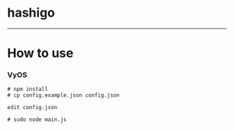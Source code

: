 # hashigo
--------
# How to use

### VyOS
```
# npm install
# cp config.example.json config.json

edit config.json

# sudo node main.js
```